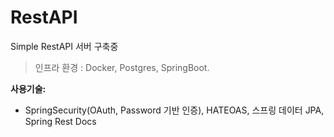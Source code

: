 # RestAPI

Simple RestAPI 서버 구축중

> 인프라 환경 : Docker, Postgres, SpringBoot.


**사용기술:**
  - SpringSecurity(OAuth, Password 기반 인증), HATEOAS, 스프링 데이터 JPA, Spring Rest Docs

